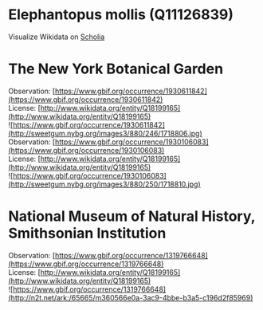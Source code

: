 
Elephantopus mollis (Q11126839)
===============================
  
Visualize Wikidata on [Scholia](https://scholia.toolforge.org/taxon/Q11126839)
# The New York Botanical Garden
  
Observation: [https://www.gbif.org/occurrence/1930611842](https://www.gbif.org/occurrence/1930611842)  
License: [http://www.wikidata.org/entity/Q18199165](http://www.wikidata.org/entity/Q18199165)  
![https://www.gbif.org/occurrence/1930611842](http://sweetgum.nybg.org/images3/880/246/1718806.jpg)  
Observation: [https://www.gbif.org/occurrence/1930106083](https://www.gbif.org/occurrence/1930106083)  
License: [http://www.wikidata.org/entity/Q18199165](http://www.wikidata.org/entity/Q18199165)  
![https://www.gbif.org/occurrence/1930106083](http://sweetgum.nybg.org/images3/880/250/1718810.jpg)
# National Museum of Natural History, Smithsonian Institution
  
Observation: [https://www.gbif.org/occurrence/1319766648](https://www.gbif.org/occurrence/1319766648)  
License: [http://www.wikidata.org/entity/Q18199165](http://www.wikidata.org/entity/Q18199165)  
![https://www.gbif.org/occurrence/1319766648](http://n2t.net/ark:/65665/m360566e0a-3ac9-4bbe-b3a5-c196d2f85969)